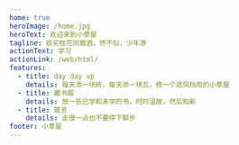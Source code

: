 ```yaml
---
home: true
heroImage: /home.jpg
heroText: 欢迎来到小草屋
tagline: 欲买桂花同载酒，终不似，少年游
actionText: 学习
actionLink: /web/html/
features:
  - title: day day up
    details: 每天添一块砖，每天添一块瓦，搭一个遮风挡雨的小草屋
  - title: 藏书阁
    details: 放一些已学和未学的书，时时温故，然后知新
  - title: 箴言
    details: 走慢一点也不要停下脚步
footer: 小草屋
---
```

